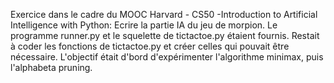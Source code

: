 Exercice dans le cadre du MOOC Harvard - CS50 -Introduction to Artificial Intelligence with Python:
Ecrire la partie IA du jeu de morpion.
Le programme runner.py et le squelette de tictactoe.py étaient fournis. Restait à coder les fonctions de tictactoe.py et créer celles qui pouvait être nécessaire.
L'objectif était d'bord d'expérimenter l'algorithme minimax, puis l'alphabeta pruning.
